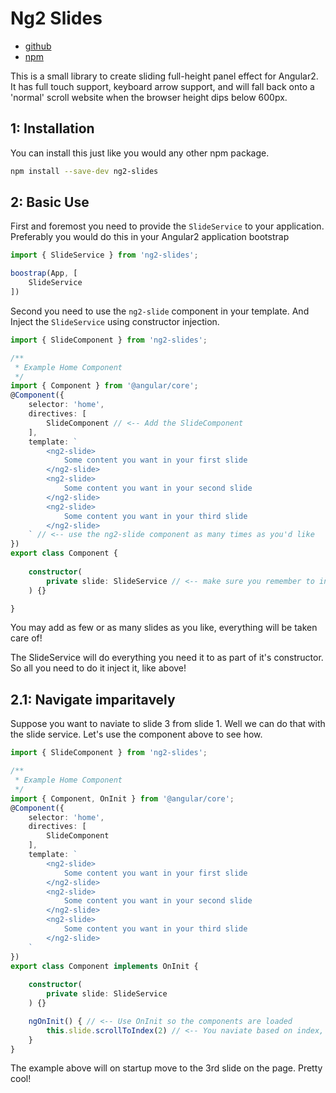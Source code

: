 # Ng2 Slides

- [github](https://github.com/spittal/ng2-slides)
- [npm](https://www.npmjs.com/package/ng2-slides)

This is a small library to create sliding full-height panel effect for Angular2. It has full touch support, keyboard arrow support, and will fall back onto a 'normal' scroll website when the browser height dips below 600px.

## 1: Installation

You can install this just like you would any other npm package.
```bash
npm install --save-dev ng2-slides
```

## 2: Basic Use

First and foremost you need to provide the `SlideService` to your application. Preferably you would do this in your Angular2 application bootstrap
```typescript
import { SlideService } from 'ng2-slides';

boostrap(App, [
	SlideService
])
```

Second you need to use the `ng2-slide` component in your template. And Inject the `SlideService` using constructor injection.
```typescript
import { SlideComponent } from 'ng2-slides';

/**
 * Example Home Component
 */
import { Component } from '@angular/core';
@Component({
	selector: 'home',
	directives: [
		SlideComponent // <-- Add the SlideComponent
	],
	template: `
		<ng2-slide>
			Some content you want in your first slide
		</ng2-slide>
		<ng2-slide>
			Some content you want in your second slide
		</ng2-slide>
		<ng2-slide>
			Some content you want in your third slide
		</ng2-slide>
	` // <-- use the ng2-slide component as many times as you'd like
})
export class Component {
	
	constructor(
		private slide: SlideService // <-- make sure you remember to inject the slide service.
	) {}

}
```
You may add as few or as many slides as you like, everything will be taken care of!

The SlideService will do everything you need it to as part of it's constructor. So all you need to do it inject it, like above!

## 2.1: Navigate imparitavely

Suppose you want to naviate to slide 3 from slide 1. Well we can do that with the slide service. Let's use the component above to see how.

```typescript
import { SlideComponent } from 'ng2-slides';

/**
 * Example Home Component
 */
import { Component, OnInit } from '@angular/core';
@Component({
	selector: 'home',
	directives: [
		SlideComponent
	],
	template: `
		<ng2-slide>
			Some content you want in your first slide
		</ng2-slide>
		<ng2-slide>
			Some content you want in your second slide
		</ng2-slide>
		<ng2-slide>
			Some content you want in your third slide
		</ng2-slide>
	`
})
export class Component implements OnInit {
	
	constructor(
		private slide: SlideService
	) {}

	ngOnInit() { // <-- Use OnInit so the components are loaded
		this.slide.scrollToIndex(2) // <-- You naviate based on index, so it starts at 0.
	}
}
```

The example above will on startup move to the 3rd slide on the page. Pretty cool!